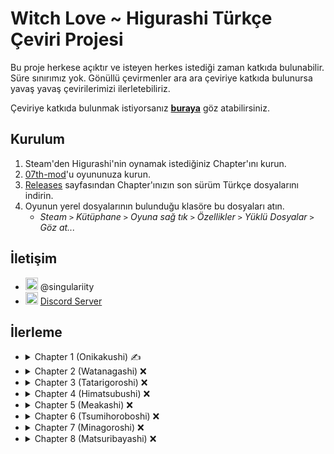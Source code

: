 # Witch Love ~ Higurashi Türkçe Çeviri Projesi

Bu proje herkese açıktır ve isteyen herkes istediği zaman katkıda bulunabilir. Süre sınırımız yok. Gönüllü çevirmenler ara ara çeviriye katkıda bulunursa yavaş yavaş çevirilerimizi ilerletebiliriz.

Çeviriye katkıda bulunmak istiyorsanız [**buraya**](../../tree/master/CONTRIBUTING.md) göz atabilirsiniz.

## Kurulum

1. Steam'den Higurashi'nin oynamak istediğiniz Chapter'ını kurun.
2. [07th-mod](https://07th-mod.com/home/)'u oyununuza kurun.
3. [Releases](../../releases) sayfasından Chapter'ınızın son sürüm Türkçe dosyalarını indirin.
4. Oyunun yerel dosyalarının bulunduğu klasöre bu dosyaları atın.
   * *Steam `>` Kütüphane `>` Oyuna sağ tık `>` Özellikler `>` Yüklü Dosyalar `>` Göz at...*

## İletişim
- <img src="https://i.imgur.com/62IuQAp.png" width=20 title="Discord" />  @singulariity
- <img src="https://i.imgur.com/62IuQAp.png" width=20 title="Discord" />  [Discord Server](https://discord.gg/jyD5jn9Vpd)

## İlerleme
* <details>
  <summary>Chapter 1 (Onikakushi) ✍️</summary>

   * Story
      * [onik_op](../../tree/master/story/ch1/onik_op.txt) ✅
      * [onik_000](../../tree/master/story/ch1/onik_000.txt) ✅
      * [onik_001](../../tree/master/story/ch1/onik_001.txt) ✅
      * [onik_002](../../tree/master/story/ch1/onik_002.txt) ✅
      * [onik_003](../../tree/master/story/ch1/onik_003.txt) ✅
      * [onik_004](../../tree/master/story/ch1/onik_004.txt) ✍️
      * [onik_005](../../tree/master/story/ch1/onik_005.txt) ❌
      * [onik_009](../../tree/master/story/ch1/onik_009.txt) ❌
      * [onik_009_02](../../tree/master/story/ch1/onik_009_02.txt) ❌
      * [onik_010](../../tree/master/story/ch1/onik_010.txt) ❌
      * [onik_011](../../tree/master/story/ch1/onik_011.txt) ❌
      * [onik_012](../../tree/master/story/ch1/onik_012.txt) ❌
      * [onik_013](../../tree/master/story/ch1/onik_013.txt) ❌
      * [onik_014](../../tree/master/story/ch1/onik_014.txt) ❌
      * [onik_014_02](../../tree/master/story/ch1/onik_014_02.txt) ❌
      * [onik_015](../../tree/master/story/ch1/onik_015.txt) ❌
      * [onik_015_02](../../tree/master/story/ch1/onik_015_02.txt) ❌
      * [onik_015_03](../../tree/master/story/ch1/onik_015_03.txt) ❌
   * Tips
      * [onik_tips_01](../../tree/master/story/ch1/onik_tips_01.txt) ✅
      * [onik_tips_02](../../tree/master/story/ch1/onik_tips_02.txt) ✅
      * [onik_tips_03](../../tree/master/story/ch1/onik_tips_03.txt) ✅
      * [onik_tips_04](../../tree/master/story/ch1/onik_tips_04.txt) ✅
      * [onik_tips_05](../../tree/master/story/ch1/onik_tips_05.txt) ✅
      * [onik_tips_06](../../tree/master/story/ch1/onik_tips_06.txt) ✅
      * [onik_tips_07](../../tree/master/story/ch1/onik_tips_07.txt) ❌
      * [onik_tips_08](../../tree/master/story/ch1/onik_tips_08.txt) ❌
      * [onik_tips_09](../../tree/master/story/ch1/onik_tips_09.txt) ❌
      * [onik_tips_10](../../tree/master/story/ch1/onik_tips_10.txt) ❌
      * [onik_tips_11](../../tree/master/story/ch1/onik_tips_11.txt) ❌
      * [onik_tips_12](../../tree/master/story/ch1/onik_tips_12.txt) ❌
      * [onik_tips_13](../../tree/master/story/ch1/onik_tips_13.txt) ❌
      * [onik_tips_14](../../tree/master/story/ch1/onik_tips_14.txt) ❌
      * [onik_tips_15](../../tree/master/story/ch1/onik_tips_15.txt) ❌
      * [onik_tips_16](../../tree/master/story/ch1/onik_tips_16.txt) ❌
      * [onik_tips_17](../../tree/master/story/ch1/onik_tips_17.txt) ❌
      * [onik_tips_18](../../tree/master/story/ch1/onik_tips_18.txt) ❌
      * [onik_tips_19](../../tree/master/story/ch1/onik_tips_19.txt) ❌
      * [onik_tips_20](../../tree/master/story/ch1/onik_tips_20.txt) ❌
   * Other
      * [omake_01](../../tree/master/story/ch1/omake_01.txt) ❌
  </details>
* <details>
  <summary>Chapter 2 (Watanagashi) ❌</summary>

   * Story
      * [wata_001](../../tree/master/story/ch2/wata_001.txt) ❌
      * [wata_002](../../tree/master/story/ch2/wata_002.txt) ❌
      * [wata_003](../../tree/master/story/ch2/wata_003.txt) ❌
      * [wata_004](../../tree/master/story/ch2/wata_004.txt) ❌
      * [wata_005](../../tree/master/story/ch2/wata_005.txt) ❌
      * [wata_006](../../tree/master/story/ch2/wata_006.txt) ❌
      * [wata_007](../../tree/master/story/ch2/wata_007.txt) ❌
      * [wata_008](../../tree/master/story/ch2/wata_008.txt) ❌
      * [wata_009](../../tree/master/story/ch2/wata_009.txt) ❌
      * [wata_009_02](../../tree/master/story/ch2/wata_009_02.txt) ❌
      * [wata_010](../../tree/master/story/ch2/wata_010.txt) ❌
      * [wata_010_02](../../tree/master/story/ch2/wata_010_02.txt) ❌
      * [wata_010_03](../../tree/master/story/ch2/wata_010_03.txt) ❌
      * [wata_010_04](../../tree/master/story/ch2/wata_010_04.txt) ❌
      * [wata_011](../../tree/master/story/ch2/wata_011.txt) ❌
      * [wata_011_02](../../tree/master/story/ch2/wata_011_02.txt) ❌
      * [wata_012](../../tree/master/story/ch2/wata_012.txt) ❌
      * [wata_012_02](../../tree/master/story/ch2/wata_012_02.txt) ❌
      * [wata_012_03](../../tree/master/story/ch2/wata_012_03.txt) ❌
   * Tips
      * [wata_tips_01](../../tree/master/story/ch2/wata_tips_01.txt) ❌
      * [wata_tips_02](../../tree/master/story/ch2/wata_tips_02.txt) ❌
      * [wata_tips_03](../../tree/master/story/ch2/wata_tips_03.txt) ❌
      * [wata_tips_04](../../tree/master/story/ch2/wata_tips_04.txt) ❌
      * [wata_tips_05](../../tree/master/story/ch2/wata_tips_05.txt) ❌
      * [wata_tips_06](../../tree/master/story/ch2/wata_tips_06.txt) ❌
      * [wata_tips_07](../../tree/master/story/ch2/wata_tips_07.txt) ❌
      * [wata_tips_08](../../tree/master/story/ch2/wata_tips_08.txt) ❌
      * [wata_tips_09](../../tree/master/story/ch2/wata_tips_09.txt) ❌
      * [wata_tips_10](../../tree/master/story/ch2/wata_tips_10.txt) ❌
      * [wata_tips_11](../../tree/master/story/ch2/wata_tips_11.txt) ❌
      * [wata_tips_12](../../tree/master/story/ch2/wata_tips_12.txt) ❌
      * [wata_tips_13](../../tree/master/story/ch2/wata_tips_13.txt) ❌
      * [wata_tips_14](../../tree/master/story/ch2/wata_tips_14.txt) ❌
      * [wata_tips_15](../../tree/master/story/ch2/wata_tips_15.txt) ❌
      * [wata_tips_16](../../tree/master/story/ch2/wata_tips_16.txt) ❌
      * [wata_tips_17](../../tree/master/story/ch2/wata_tips_17.txt) ❌
      * [wata_tips_18](../../tree/master/story/ch2/wata_tips_18.txt) ❌
      * [wata_tips_19](../../tree/master/story/ch2/wata_tips_19.txt) ❌
      * [wata_tips_20](../../tree/master/story/ch2/wata_tips_20.txt) ❌
      * [wata_tips_21](../../tree/master/story/ch2/wata_tips_21.txt) ❌
      * [wata_tips_22](../../tree/master/story/ch2/wata_tips_22.txt) ❌
      * [wata_tips_23](../../tree/master/story/ch2/wata_tips_23.txt) ❌
      * [wata_tips_24](../../tree/master/story/ch2/wata_tips_24.txt) ❌
   * Other
      * [omake_02](../../tree/master/story/ch2/omake_02.txt) ❌
      * [wata_ep_01](../../tree/master/story/ch2/wata_ep_01.txt) ❌
      * [wata_ep_02](../../tree/master/story/ch2/wata_ep_02.txt) ❌
  </details>
* <details>
  <summary>Chapter 3 (Tatarigoroshi) ❌</summary>

   * Story
      * [tata_001](../../tree/master/story/ch3/tata_001.txt) ❌
      * [tata_002](../../tree/master/story/ch3/tata_002.txt) ❌
      * [tata_003](../../tree/master/story/ch3/tata_003.txt) ❌
      * [tata_004](../../tree/master/story/ch3/tata_004.txt) ❌
      * [tata_005](../../tree/master/story/ch3/tata_005.txt) ❌
      * [tata_008](../../tree/master/story/ch3/tata_008.txt) ❌
      * [tata_008_02](../../tree/master/story/ch3/tata_008_02.txt) ❌
      * [tata_009](../../tree/master/story/ch3/tata_009.txt) ❌
      * [tata_009_02](../../tree/master/story/ch3/tata_009_02.txt) ❌
      * [tata_010](../../tree/master/story/ch3/tata_010.txt) ❌
      * [tata_010_02](../../tree/master/story/ch3/tata_010_02.txt) ❌
      * [tata_010_03](../../tree/master/story/ch3/tata_010_03.txt) ❌
      * [tata_010_04](../../tree/master/story/ch3/tata_010_04.txt) ❌
      * [tata_011](../../tree/master/story/ch3/tata_011.txt) ❌
      * [tata_011_02](../../tree/master/story/ch3/tata_011_02.txt) ❌
      * [tata_011_03](../../tree/master/story/ch3/tata_011_03.txt) ❌
      * [tata_012](../../tree/master/story/ch3/tata_012.txt) ❌
      * [tata_013](../../tree/master/story/ch3/tata_013.txt) ❌
      * [tata_013_02](../../tree/master/story/ch3/tata_013_02.txt) ❌
      * [tata_014](../../tree/master/story/ch3/tata_014.txt) ❌
   * Tips
      * [tata_tips_01](../../tree/master/story/ch3/tata_tips_01.txt) ❌
      * [tata_tips_02](../../tree/master/story/ch3/tata_tips_02.txt) ❌
      * [tata_tips_03](../../tree/master/story/ch3/tata_tips_03.txt) ❌
      * [tata_tips_04](../../tree/master/story/ch3/tata_tips_04.txt) ❌
      * [tata_tips_05](../../tree/master/story/ch3/tata_tips_05.txt) ❌
      * [tata_tips_06](../../tree/master/story/ch3/tata_tips_06.txt) ❌
      * [tata_tips_07](../../tree/master/story/ch3/tata_tips_07.txt) ❌
      * [tata_tips_08](../../tree/master/story/ch3/tata_tips_08.txt) ❌
      * [tata_tips_09](../../tree/master/story/ch3/tata_tips_09.txt) ❌
      * [tata_tips_10](../../tree/master/story/ch3/tata_tips_10.txt) ❌
      * [tata_tips_11](../../tree/master/story/ch3/tata_tips_11.txt) ❌
      * [tata_tips_12](../../tree/master/story/ch3/tata_tips_12.txt) ❌
      * [tata_tips_13](../../tree/master/story/ch3/tata_tips_13.txt) ❌
      * [tata_tips_14](../../tree/master/story/ch3/tata_tips_14.txt) ❌
      * [tata_tips_15](../../tree/master/story/ch3/tata_tips_15.txt) ❌
      * [tata_tips_16](../../tree/master/story/ch3/tata_tips_16.txt) ❌
      * [tata_tips_17](../../tree/master/story/ch3/tata_tips_17.txt) ❌
      * [tata_tips_18](../../tree/master/story/ch3/tata_tips_18.txt) ❌
      * [tata_tips_19](../../tree/master/story/ch3/tata_tips_19.txt) ❌
   * Other
      * [omake_03](../../tree/master/story/ch3/omake_03.txt) ❌
      * [tata_ep01](../../tree/master/story/ch3/tata_ep01.txt) ❌
      * [tata_ep02](../../tree/master/story/ch3/tata_ep02.txt) ❌
  </details>
* <details>
  <summary>Chapter 4 (Himatsubushi) ❌</summary>

   * Story
      * [hima_001](../../tree/master/story/ch4/hima_001.txt) ❌
      * [hima_002](../../tree/master/story/ch4/hima_002.txt) ❌
      * [hima_002_02](../../tree/master/story/ch4/hima_002_02.txt) ❌
      * [hima_002_03](../../tree/master/story/ch4/hima_002_03.txt) ❌
      * [hima_003](../../tree/master/story/ch4/hima_003.txt) ❌
      * [hima_003_02](../../tree/master/story/ch4/hima_003_02.txt) ❌
      * [hima_003_03](../../tree/master/story/ch4/hima_003_03.txt) ❌
      * [hima_003_03a](../../tree/master/story/ch4/hima_003_03a.txt) ❌
      * [hima_003_04](../../tree/master/story/ch4/hima_003_04.txt) ❌
      * [hima_003_05](../../tree/master/story/ch4/hima_003_05.txt) ❌
      * [hima_004](../../tree/master/story/ch4/hima_004.txt) ❌
   * Tips
      * [hima_tips_01](../../tree/master/story/ch4/hima_tips_01.txt) ❌
      * [hima_tips_02](../../tree/master/story/ch4/hima_tips_02.txt) ❌
      * [hima_tips_03](../../tree/master/story/ch4/hima_tips_03.txt) ❌
      * [hima_tips_04](../../tree/master/story/ch4/hima_tips_04.txt) ❌
      * [hima_tips_05](../../tree/master/story/ch4/hima_tips_05.txt) ❌
      * [hima_tips_06](../../tree/master/story/ch4/hima_tips_06.txt) ❌
      * [hima_tips_07](../../tree/master/story/ch4/hima_tips_07.txt) ❌
      * [hima_tips_08](../../tree/master/story/ch4/hima_tips_08.txt) ❌
      * [hima_tips_09](../../tree/master/story/ch4/hima_tips_09.txt) ❌
      * [hima_tips_10](../../tree/master/story/ch4/hima_tips_10.txt) ❌
      * [hima_tips_11](../../tree/master/story/ch4/hima_tips_11.txt) ❌
      * [hima_tips_12](../../tree/master/story/ch4/hima_tips_12.txt) ❌
      * [hima_tips_13](../../tree/master/story/ch4/hima_tips_13.txt) ❌
      * [hima_tips_14](../../tree/master/story/ch4/hima_tips_14.txt) ❌
   * Other
      * [hima_badend](../../tree/master/story/ch4/hima_badend.txt) ❌
      * [omake_04](../../tree/master/story/ch4/omake_04.txt) ❌
  </details>
* <details>
  <summary>Chapter 5 (Meakashi) ❌</summary>

   * Story
      * [_meak_001](../../tree/master/story/ch5/_meak_001.txt) ❌
      * [_meak_002](../../tree/master/story/ch5/_meak_002.txt) ❌
      * [_meak_003](../../tree/master/story/ch5/_meak_003.txt) ❌
      * [_meak_004](../../tree/master/story/ch5/_meak_004.txt) ❌
      * [_meak_005](../../tree/master/story/ch5/_meak_005.txt) ❌
      * [_meak_006](../../tree/master/story/ch5/_meak_006.txt) ❌
      * [_meak_007](../../tree/master/story/ch5/_meak_007.txt) ❌
      * [_meak_008](../../tree/master/story/ch5/_meak_008.txt) ❌
      * [_meak_009](../../tree/master/story/ch5/_meak_009.txt) ❌
      * [_meak_010](../../tree/master/story/ch5/_meak_010.txt) ❌
      * [_meak_011](../../tree/master/story/ch5/_meak_011.txt) ❌
      * [_meak_012](../../tree/master/story/ch5/_meak_012.txt) ❌
      * [_meak_013](../../tree/master/story/ch5/_meak_013.txt) ❌
      * [_meak_014_1](../../tree/master/story/ch5/_meak_014_1.txt) ❌
      * [_meak_014_2](../../tree/master/story/ch5/_meak_014_2.txt) ❌
      * [_meak_015_1](../../tree/master/story/ch5/_meak_015_1.txt) ❌
      * [_meak_015_2](../../tree/master/story/ch5/_meak_015_2.txt) ❌
      * [_meak_016_1](../../tree/master/story/ch5/_meak_016_1.txt) ❌
      * [_meak_016_2](../../tree/master/story/ch5/_meak_016_2.txt) ❌
      * [_meak_017](../../tree/master/story/ch5/_meak_017.txt) ❌
      * [_meak_018](../../tree/master/story/ch5/_meak_018.txt) ❌
      * [_meak_019_1](../../tree/master/story/ch5/_meak_019_1.txt) ❌
      * [_meak_019_2](../../tree/master/story/ch5/_meak_019_2.txt) ❌
      * [_meak_020](../../tree/master/story/ch5/_meak_020.txt) ❌
      * [_meak_021_1](../../tree/master/story/ch5/_meak_021_1.txt) ❌
      * [_meak_021_2](../../tree/master/story/ch5/_meak_021_2.txt) ❌
      * [_meak_022_1](../../tree/master/story/ch5/_meak_022_1.txt) ❌
      * [_meak_022_2](../../tree/master/story/ch5/_meak_022_2.txt) ❌
      * [_meak_023](../../tree/master/story/ch5/_meak_023.txt) ❌
      * [_meak_024](../../tree/master/story/ch5/_meak_024.txt) ❌
      * [_meak_024a](../../tree/master/story/ch5/_meak_024a.txt) ❌
      * [_meak_024b](../../tree/master/story/ch5/_meak_024b.txt) ❌
   * Tips
      * [_meak_tips_01](../../tree/master/story/ch5/_meak_tips_01.txt) ❌
      * [_meak_tips_02](../../tree/master/story/ch5/_meak_tips_02.txt) ❌
      * [_meak_tips_03](../../tree/master/story/ch5/_meak_tips_03.txt) ❌
      * [_meak_tips_04](../../tree/master/story/ch5/_meak_tips_04.txt) ❌
      * [_meak_tips_05](../../tree/master/story/ch5/_meak_tips_05.txt) ❌
      * [_meak_tips_06](../../tree/master/story/ch5/_meak_tips_06.txt) ❌
      * [_meak_tips_07](../../tree/master/story/ch5/_meak_tips_07.txt) ❌
      * [_meak_tips_08](../../tree/master/story/ch5/_meak_tips_08.txt) ❌
      * [_meak_tips_09](../../tree/master/story/ch5/_meak_tips_09.txt) ❌
      * [_meak_tips_10](../../tree/master/story/ch5/_meak_tips_10.txt) ❌
      * [_meak_tips_11](../../tree/master/story/ch5/_meak_tips_11.txt) ❌
      * [_meak_tips_12](../../tree/master/story/ch5/_meak_tips_12.txt) ❌
      * [_meak_tips_13](../../tree/master/story/ch5/_meak_tips_13.txt) ❌
      * [_meak_tips_14](../../tree/master/story/ch5/_meak_tips_14.txt) ❌
      * [_meak_tips_15](../../tree/master/story/ch5/_meak_tips_15.txt) ❌
      * [_meak_tips_16](../../tree/master/story/ch5/_meak_tips_16.txt) ❌
      * [_meak_tips_17](../../tree/master/story/ch5/_meak_tips_17.txt) ❌
      * [_meak_tips_18](../../tree/master/story/ch5/_meak_tips_18.txt) ❌
      * [_meak_tips_19](../../tree/master/story/ch5/_meak_tips_19.txt) ❌
      * [_meak_tips_20](../../tree/master/story/ch5/_meak_tips_20.txt) ❌
      * [_meak_tips_21](../../tree/master/story/ch5/_meak_tips_21.txt) ❌
      * [_meak_tips_22](../../tree/master/story/ch5/_meak_tips_22.txt) ❌
      * [_meak_tips_23](../../tree/master/story/ch5/_meak_tips_23.txt) ❌
   * Other
      * [_meak_badend](../../tree/master/story/ch5/_meak_badend.txt) ❌
      * [_meak_ep_01](../../tree/master/story/ch5/_meak_ep_01.txt) ❌
      * [_meak_ep_02](../../tree/master/story/ch5/_meak_ep_02.txt) ❌
      * [_meak_ep_03](../../tree/master/story/ch5/_meak_ep_03.txt) ❌
      * [staffroom](../../tree/master/story/ch5/staffroom.txt) ❌
  </details>
* <details>
  <summary>Chapter 6 (Tsumihoroboshi) ❌</summary>

   * Story
      * [_tsum_op](../../tree/master/story/ch6/_tsum_op.txt) ❌
      * [_tsum_001](../../tree/master/story/ch6/_tsum_001.txt) ❌
      * [_tsum_002_1](../../tree/master/story/ch6/_tsum_002_1.txt) ❌
      * [_tsum_002_2](../../tree/master/story/ch6/_tsum_002_2.txt) ❌
      * [_tsum_003_1](../../tree/master/story/ch6/_tsum_003_1.txt) ❌
      * [_tsum_003_2](../../tree/master/story/ch6/_tsum_003_2.txt) ❌
      * [_tsum_003_3](../../tree/master/story/ch6/_tsum_003_3.txt) ❌
      * [_tsum_003_4](../../tree/master/story/ch6/_tsum_003_4.txt) ❌
      * [_tsum_004](../../tree/master/story/ch6/_tsum_004.txt) ❌
      * [_tsum_005](../../tree/master/story/ch6/_tsum_005.txt) ❌
      * [_tsum_006](../../tree/master/story/ch6/_tsum_006.txt) ❌
      * [_tsum_007](../../tree/master/story/ch6/_tsum_007.txt) ❌
      * [_tsum_008](../../tree/master/story/ch6/_tsum_008.txt) ❌
      * [_tsum_009](../../tree/master/story/ch6/_tsum_009.txt) ❌
      * [_tsum_010](../../tree/master/story/ch6/_tsum_010.txt) ❌
      * [_tsum_011](../../tree/master/story/ch6/_tsum_011.txt) ❌
      * [_tsum_012_1](../../tree/master/story/ch6/_tsum_012_1.txt) ❌
      * [_tsum_012_2](../../tree/master/story/ch6/_tsum_012_2.txt) ❌
      * [_tsum_013](../../tree/master/story/ch6/_tsum_013.txt) ❌
      * [_tsum_014](../../tree/master/story/ch6/_tsum_014.txt) ❌
      * [_tsum_015_1](../../tree/master/story/ch6/_tsum_015_1.txt) ❌
      * [_tsum_015_2](../../tree/master/story/ch6/_tsum_015_2.txt) ❌
      * [_tsum_016](../../tree/master/story/ch6/_tsum_016.txt) ❌
      * [_tsum_017](../../tree/master/story/ch6/_tsum_017.txt) ❌
      * [_tsum_018](../../tree/master/story/ch6/_tsum_018.txt) ❌
      * [_tsum_019](../../tree/master/story/ch6/_tsum_019.txt) ❌
      * [_tsum_020](../../tree/master/story/ch6/_tsum_020.txt) ❌
      * [_tsum_021](../../tree/master/story/ch6/_tsum_021.txt) ❌
      * [_tsum_022](../../tree/master/story/ch6/_tsum_022.txt) ❌
      * [_tsum_023_1](../../tree/master/story/ch6/_tsum_023_1.txt) ❌
      * [_tsum_023_2](../../tree/master/story/ch6/_tsum_023_2.txt) ❌
      * [_tsum_024_1](../../tree/master/story/ch6/_tsum_024_1.txt) ❌
      * [_tsum_024_1a](../../tree/master/story/ch6/_tsum_024_1a.txt) ❌
      * [_tsum_024_2](../../tree/master/story/ch6/_tsum_024_2.txt) ❌
      * [_tsum_025](../../tree/master/story/ch6/_tsum_025.txt) ❌
      * [_tsum_026](../../tree/master/story/ch6/_tsum_026.txt) ❌
      * [_tsum_026a](../../tree/master/story/ch6/_tsum_026a.txt) ❌
   * Tips
      * [_tsum_tips_001](../../tree/master/story/ch6/_tsum_tips_001.txt) ❌
      * [_tsum_tips_002](../../tree/master/story/ch6/_tsum_tips_002.txt) ❌
      * [_tsum_tips_003](../../tree/master/story/ch6/_tsum_tips_003.txt) ❌
      * [_tsum_tips_004](../../tree/master/story/ch6/_tsum_tips_004.txt) ❌
      * [_tsum_tips_005](../../tree/master/story/ch6/_tsum_tips_005.txt) ❌
      * [_tsum_tips_006](../../tree/master/story/ch6/_tsum_tips_006.txt) ❌
      * [_tsum_tips_007](../../tree/master/story/ch6/_tsum_tips_007.txt) ❌
      * [_tsum_tips_008](../../tree/master/story/ch6/_tsum_tips_008.txt) ❌
      * [_tsum_tips_009](../../tree/master/story/ch6/_tsum_tips_009.txt) ❌
      * [_tsum_tips_010](../../tree/master/story/ch6/_tsum_tips_010.txt) ❌
      * [_tsum_tips_011](../../tree/master/story/ch6/_tsum_tips_011.txt) ❌
      * [_tsum_tips_012](../../tree/master/story/ch6/_tsum_tips_012.txt) ❌
      * [_tsum_tips_013](../../tree/master/story/ch6/_tsum_tips_013.txt) ❌
      * [_tsum_tips_014](../../tree/master/story/ch6/_tsum_tips_014.txt) ❌
   * Other
      * [tsum_badend1](../../tree/master/story/ch6/tsum_badend1.txt) ❌
      * [tsum_badend2](../../tree/master/story/ch6/tsum_badend2.txt) ❌
      * [staffroom](../../tree/master/story/ch6/staffroom.txt) ❌
  </details>
* <details>
  <summary>Chapter 7 (Minagoroshi) ❌</summary>

   * Story
      * [_mina_op](../../tree/master/story/ch7/_mina_op.txt) ❌
      * [_mina_001](../../tree/master/story/ch7/_mina_001.txt) ❌
      * [_mina_002_1](../../tree/master/story/ch7/_mina_002_1.txt) ❌
      * [_mina_002_1a](../../tree/master/story/ch7/_mina_002_1a.txt) ❌
      * [_mina_002_1b](../../tree/master/story/ch7/_mina_002_1b.txt) ❌
      * [_mina_002_2](../../tree/master/story/ch7/_mina_002_2.txt) ❌
      * [_mina_003_1](../../tree/master/story/ch7/_mina_003_1.txt) ❌
      * [_mina_003_2](../../tree/master/story/ch7/_mina_003_2.txt) ❌
      * [_mina_004](../../tree/master/story/ch7/_mina_004.txt) ❌
      * [_mina_005](../../tree/master/story/ch7/_mina_005.txt) ❌
      * [_mina_006](../../tree/master/story/ch7/_mina_006.txt) ❌
      * [_mina_007](../../tree/master/story/ch7/_mina_007.txt) ❌
      * [_mina_008](../../tree/master/story/ch7/_mina_008.txt) ❌
      * [_mina_009_2](../../tree/master/story/ch7/_mina_009_2.txt) ❌
      * [_mina_010](../../tree/master/story/ch7/_mina_010.txt) ❌
      * [_mina_011_1](../../tree/master/story/ch7/_mina_011_1.txt) ❌
      * [_mina_011_2](../../tree/master/story/ch7/_mina_011_2.txt) ❌
      * [_mina_012](../../tree/master/story/ch7/_mina_012.txt) ❌
      * [_mina_013](../../tree/master/story/ch7/_mina_013.txt) ❌
      * [_mina_014](../../tree/master/story/ch7/_mina_014.txt) ❌
      * [_mina_015_1](../../tree/master/story/ch7/_mina_015_1.txt) ❌
      * [_mina_015_2](../../tree/master/story/ch7/_mina_015_2.txt) ❌
      * [_mina_016](../../tree/master/story/ch7/_mina_016.txt) ❌
      * [_mina_017](../../tree/master/story/ch7/_mina_017.txt) ❌
      * [_mina_018](../../tree/master/story/ch7/_mina_018.txt) ❌
      * [_mina_019](../../tree/master/story/ch7/_mina_019.txt) ❌
      * [_mina_020](../../tree/master/story/ch7/_mina_020.txt) ❌
      * [_mina_021](../../tree/master/story/ch7/_mina_021.txt) ❌
      * [_mina_022](../../tree/master/story/ch7/_mina_022.txt) ❌
      * [_mina_023_1](../../tree/master/story/ch7/_mina_023_1.txt) ❌
      * [_mina_023_2](../../tree/master/story/ch7/_mina_023_2.txt) ❌
      * [_mina_024](../../tree/master/story/ch7/_mina_024.txt) ❌
      * [_mina_025](../../tree/master/story/ch7/_mina_025.txt) ❌
      * [_mina_026](../../tree/master/story/ch7/_mina_026.txt) ❌
      * [_mina_027](../../tree/master/story/ch7/_mina_027.txt) ❌
      * [_mina_028](../../tree/master/story/ch7/_mina_028.txt) ❌
   * Tips
      * [_mina_tips_001](../../tree/master/story/ch7/_mina_tips_001.txt) ❌
      * [_mina_tips_002](../../tree/master/story/ch7/_mina_tips_002.txt) ❌
      * [_mina_tips_003](../../tree/master/story/ch7/_mina_tips_003.txt) ❌
      * [_mina_tips_004](../../tree/master/story/ch7/_mina_tips_004.txt) ❌
      * [_mina_tips_005](../../tree/master/story/ch7/_mina_tips_005.txt) ❌
      * [_mina_tips_006](../../tree/master/story/ch7/_mina_tips_006.txt) ❌
      * [_mina_tips_007](../../tree/master/story/ch7/_mina_tips_007.txt) ❌
      * [_mina_tips_008](../../tree/master/story/ch7/_mina_tips_008.txt) ❌
      * [_mina_tips_009](../../tree/master/story/ch7/_mina_tips_009.txt) ❌
      * [_mina_tips_010](../../tree/master/story/ch7/_mina_tips_010.txt) ❌
      * [_mina_tips_011](../../tree/master/story/ch7/_mina_tips_011.txt) ❌
      * [_mina_tips_012](../../tree/master/story/ch7/_mina_tips_012.txt) ❌
      * [_mina_tips_013](../../tree/master/story/ch7/_mina_tips_013.txt) ❌
   * Other
      * [_mina_ep](../../tree/master/story/ch7/_mina_ep.txt) ❌
      * [staffroom](../../tree/master/story/ch7/staffroom.txt) ❌
  </details>
* <details>
  <summary>Chapter 8 (Matsuribayashi) ❌</summary>

   * Story
      * [_mats_op](../../tree/master/story/ch8/_mats_op.txt) ❌
      * [_mats_001](../../tree/master/story/ch8/_mats_001.txt) ❌
      * [_mats_002](../../tree/master/story/ch8/_mats_002.txt) ❌
      * [_mats_003](../../tree/master/story/ch8/_mats_003.txt) ❌
      * [_mats_004](../../tree/master/story/ch8/_mats_004.txt) ❌
      * [_mats_005](../../tree/master/story/ch8/_mats_005.txt) ❌
      * [_mats_006](../../tree/master/story/ch8/_mats_006.txt) ❌
      * [_mats_007](../../tree/master/story/ch8/_mats_007.txt) ❌
      * [_mats_008](../../tree/master/story/ch8/_mats_008.txt) ❌
      * [_mats_009](../../tree/master/story/ch8/_mats_009.txt) ❌
      * [_mats_010](../../tree/master/story/ch8/_mats_010.txt) ❌
      * [_mats_011](../../tree/master/story/ch8/_mats_011.txt) ❌
      * [_mats_012](../../tree/master/story/ch8/_mats_012.txt) ❌
      * [_mats_013](../../tree/master/story/ch8/_mats_013.txt) ❌
      * [_mats_014](../../tree/master/story/ch8/_mats_014.txt) ❌
      * [_mats_015](../../tree/master/story/ch8/_mats_015.txt) ❌
      * [_mats_016](../../tree/master/story/ch8/_mats_016.txt) ❌
      * [_mats_017](../../tree/master/story/ch8/_mats_017.txt) ❌
      * [_mats_018](../../tree/master/story/ch8/_mats_018.txt) ❌
      * [_mats_019](../../tree/master/story/ch8/_mats_019.txt) ❌
      * [_mats_020](../../tree/master/story/ch8/_mats_020.txt) ❌
      * [_mats_021](../../tree/master/story/ch8/_mats_021.txt) ❌
      * [_mats_022](../../tree/master/story/ch8/_mats_022.txt) ❌
      * [_mats_023](../../tree/master/story/ch8/_mats_023.txt) ❌
      * [_mats_024](../../tree/master/story/ch8/_mats_024.txt) ❌
      * [_mats_025](../../tree/master/story/ch8/_mats_025.txt) ❌
      * [_kakera01](../../tree/master/story/ch8/_kakera01.txt) ❌
      * [_kakera02](../../tree/master/story/ch8/_kakera02.txt) ❌
      * [_kakera03](../../tree/master/story/ch8/_kakera03.txt) ❌
      * [_kakera04](../../tree/master/story/ch8/_kakera04.txt) ❌
      * [_kakera05](../../tree/master/story/ch8/_kakera05.txt) ❌
      * [_kakera06](../../tree/master/story/ch8/_kakera06.txt) ❌
      * [_kakera07](../../tree/master/story/ch8/_kakera07.txt) ❌
      * [_kakera08](../../tree/master/story/ch8/_kakera08.txt) ❌
      * [_kakera09](../../tree/master/story/ch8/_kakera09.txt) ❌
      * [_kakera10](../../tree/master/story/ch8/_kakera10.txt) ❌
      * [_kakera11](../../tree/master/story/ch8/_kakera11.txt) ❌
      * [_kakera12](../../tree/master/story/ch8/_kakera12.txt) ❌
      * [_kakera13](../../tree/master/story/ch8/_kakera13.txt) ❌
      * [_kakera14](../../tree/master/story/ch8/_kakera14.txt) ❌
      * [_kakera15](../../tree/master/story/ch8/_kakera15.txt) ❌
      * [_kakera16](../../tree/master/story/ch8/_kakera16.txt) ❌
      * [_kakera17](../../tree/master/story/ch8/_kakera17.txt) ❌
      * [_kakera18](../../tree/master/story/ch8/_kakera18.txt) ❌
      * [_kakera19](../../tree/master/story/ch8/_kakera19.txt) ❌
      * [_kakera20](../../tree/master/story/ch8/_kakera20.txt) ❌
      * [_kakera21](../../tree/master/story/ch8/_kakera21.txt) ❌
      * [_kakera22](../../tree/master/story/ch8/_kakera22.txt) ❌
      * [_kakera23](../../tree/master/story/ch8/_kakera23.txt) ❌
      * [_kakera24](../../tree/master/story/ch8/_kakera24.txt) ❌
      * [_kakera25](../../tree/master/story/ch8/_kakera25.txt) ❌
      * [_kakera26](../../tree/master/story/ch8/_kakera26.txt) ❌
      * [_kakera27](../../tree/master/story/ch8/_kakera27.txt) ❌
      * [_kakera28](../../tree/master/story/ch8/_kakera28.txt) ❌
      * [_kakera29](../../tree/master/story/ch8/_kakera29.txt) ❌
      * [_kakera30](../../tree/master/story/ch8/_kakera30.txt) ❌
      * [_kakera31](../../tree/master/story/ch8/_kakera31.txt) ❌
      * [_kakera32](../../tree/master/story/ch8/_kakera32.txt) ❌
      * [_kakera33](../../tree/master/story/ch8/_kakera33.txt) ❌
      * [_kakera34](../../tree/master/story/ch8/_kakera34.txt) ❌
      * [_kakera35](../../tree/master/story/ch8/_kakera35.txt) ❌
      * [_kakera36](../../tree/master/story/ch8/_kakera36.txt) ❌
      * [_kakera37](../../tree/master/story/ch8/_kakera37.txt) ❌
      * [_kakera38](../../tree/master/story/ch8/_kakera38.txt) ❌
      * [_kakera39](../../tree/master/story/ch8/_kakera39.txt) ❌
      * [_kakera40](../../tree/master/story/ch8/_kakera40.txt) ❌
      * [_kakera41](../../tree/master/story/ch8/_kakera41.txt) ❌
      * [_kakera42](../../tree/master/story/ch8/_kakera42.txt) ❌
      * [_kakera43](../../tree/master/story/ch8/_kakera43.txt) ❌
      * [_kakera44](../../tree/master/story/ch8/_kakera44.txt) ❌
      * [_kakera45](../../tree/master/story/ch8/_kakera45.txt) ❌
      * [_kakera46](../../tree/master/story/ch8/_kakera46.txt) ❌
      * [_kakera47](../../tree/master/story/ch8/_kakera47.txt) ❌
      * [_kakera48](../../tree/master/story/ch8/_kakera48.txt) ❌
      * [_kakera49](../../tree/master/story/ch8/_kakera49.txt) ❌
      * [_kakera50](../../tree/master/story/ch8/_kakera50.txt) ❌
      * [_kakera50_02](../../tree/master/story/ch8/_kakera50_02.txt) ❌
      * [_kakera51](../../tree/master/story/ch8/_kakera51.txt) ❌
      * [_kakera52](../../tree/master/story/ch8/_kakera52.txt) ❌
   * Tips
      * [_mats_tips_01](../../tree/master/story/ch8/_mats_tips_01.txt) ❌
   * Other
      * [staffroom](../../tree/master/story/ch8/staffroom.txt) ❌
  </details>